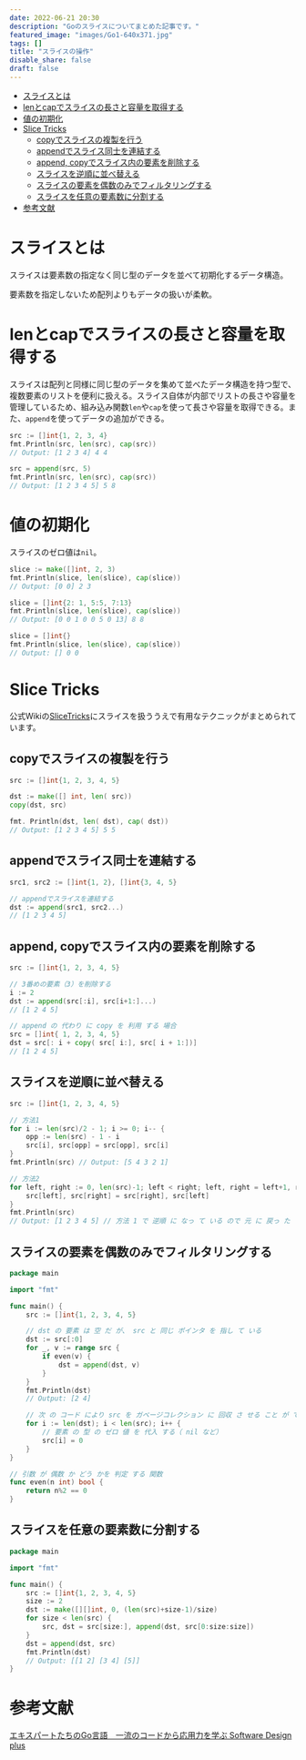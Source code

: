 ```yaml
---
date: 2022-06-21 20:30
description: "Goのスライスについてまとめた記事です。"
featured_image: "images/Go1-640x371.jpg"
tags: []
title: "スライスの操作"
disable_share: false
draft: false
---
```

- [スライスとは](#スライスとは)
- [lenとcapでスライスの長さと容量を取得する](#lenとcapでスライスの長さと容量を取得する)
- [値の初期化](#値の初期化)
- [Slice Tricks](#slice-tricks)
	- [copyでスライスの複製を行う](#copyでスライスの複製を行う)
	- [appendでスライス同士を連結する](#appendでスライス同士を連結する)
	- [append, copyでスライス内の要素を削除する](#append-copyでスライス内の要素を削除する)
	- [スライスを逆順に並べ替える](#スライスを逆順に並べ替える)
	- [スライスの要素を偶数のみでフィルタリングする](#スライスの要素を偶数のみでフィルタリングする)
	- [スライスを任意の要素数に分割する](#スライスを任意の要素数に分割する)
- [参考文献](#参考文献)

# スライスとは

スライスは要素数の指定なく同じ型のデータを並べて初期化するデータ構造。

要素数を指定しないため配列よりもデータの扱いが柔軟。

# lenとcapでスライスの長さと容量を取得する

スライスは配列と同様に同じ型のデータを集めて並べたデータ構造を持つ型で、複数要素のリストを便利に扱える。スライス自体が内部でリストの長さや容量を管理しているため、組み込み関数`len`や`cap`を使って長さや容量を取得できる。また、`append`を使ってデータの追加ができる。

```go
src := []int{1, 2, 3, 4}
fmt.Println(src, len(src), cap(src))
// Output: [1 2 3 4] 4 4

src = append(src, 5)
fmt.Println(src, len(src), cap(src))
// Output: [1 2 3 4 5] 5 8
```

# 値の初期化

スライスのゼロ値は`nil`。

```go
slice := make([]int, 2, 3)
fmt.Println(slice, len(slice), cap(slice))
// Output: [0 0] 2 3

slice = []int{2: 1, 5:5, 7:13}
fmt.Println(slice, len(slice), cap(slice))
// Output: [0 0 1 0 0 5 0 13] 8 8

slice = []int{}
fmt.Println(slice, len(slice), cap(slice))
// Output: [] 0 0
```

# Slice Tricks

公式Wikiの[SliceTricks](https://github.com/golang/go/wiki/SliceTricks)にスライスを扱ううえで有用なテクニックがまとめられています。

## copyでスライスの複製を行う

```go
src := []int{1, 2, 3, 4, 5}

dst := make([] int, len( src))
copy(dst, src)

fmt. Println(dst, len( dst), cap( dst))
// Output: [1 2 3 4 5] 5 5
```

## appendでスライス同士を連結する

```go
src1, src2 := []int{1, 2}, []int{3, 4, 5}

// appendでスライスを連結する
dst := append(src1, src2...)
// [1 2 3 4 5]
```

## append, copyでスライス内の要素を削除する

```go
src := []int{1, 2, 3, 4, 5}

// 3番めの要素（3）を削除する
i := 2
dst := append(src[:i], src[i+1:]...)
// [1 2 4 5]

// append の 代わり に copy を 利用 する 場合
src = []int{ 1, 2, 3, 4, 5}
dst = src[: i + copy( src[ i:], src[ i + 1:])]
// [1 2 4 5]
```
## スライスを逆順に並べ替える

```go
src := []int{1, 2, 3, 4, 5}

// 方法1
for i := len(src)/2 - 1; i >= 0; i-- {
	opp := len(src) - 1 - i
	src[i], src[opp] = src[opp], src[i]
}
fmt.Println(src) // Output: [5 4 3 2 1]

// 方法2
for left, right := 0, len(src)-1; left < right; left, right = left+1, right-1 {
	src[left], src[right] = src[right], src[left]
}
fmt.Println(src)
// Output: [1 2 3 4 5] // 方法 1 で 逆順 に なっ て いる ので 元 に 戻っ た
```

## スライスの要素を偶数のみでフィルタリングする

```go
package main

import "fmt"

func main() {
	src := []int{1, 2, 3, 4, 5}

	// dst の 要素 は 空 だ が、 src と 同じ ポインタ を 指し て いる
	dst := src[:0]
	for _, v := range src {
		if even(v) {
			dst = append(dst, v)
		}
	}
	fmt.Println(dst)
	// Output: [2 4]

	// 次 の コード により src を ガベージコレクション に 回収 さ せる こと が できる
	for i := len(dst); i < len(src); i++ {
		// 要素 の 型 の ゼロ 値 を 代入 する（ nil など）
		src[i] = 0
	}
}

// 引数 が 偶数 か どう かを 判定 する 関数
func even(n int) bool {
	return n%2 == 0
}
```

## スライスを任意の要素数に分割する

```go
package main

import "fmt"

func main() {
	src := []int{1, 2, 3, 4, 5}
	size := 2
	dst := make([][]int, 0, (len(src)+size-1)/size)
	for size < len(src) {
		src, dst = src[size:], append(dst, src[0:size:size])
	}
	dst = append(dst, src)
	fmt.Println(dst)
	// Output: [[1 2] [3 4] [5]]
}
```

# 参考文献

[エキスパートたちのGo言語　一流のコードから応用力を学ぶ Software Design plus](https://gihyo.jp/book/2022/978-4-297-12519-6)
